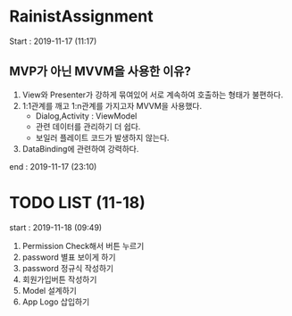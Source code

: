 # RainistAssignment
Start : 2019-11-17 (11:17)



## MVP가 아닌 MVVM을 사용한 이유?

1. View와 Presenter가 강하게 묶여있어 서로 계속하여 호출하는 형태가 불편하다.
2. 1:1관계를 깨고 1:n관계를 가지고자 MVVM을 사용했다.
   - Dialog,Activity : ViewModel
   - 관련 데이터를 관리하기 더 쉽다.
   - 보일러 플레이트 코드가 발생하지 않는다.
3. DataBinding에 관련하여 강력하다.




end : 2019-11-17 (23:10)

# TODO LIST (11-18)
start : 2019-11-18 (09:49)
1. Permission Check해서 버튼 누르기
2. password 별표 보이게 하기
3. password 정규식 작성하기
4. 회원가입버튼 작성하기
5. Model 설계하기
6. App Logo 삽입하기
